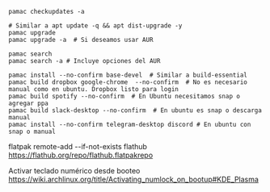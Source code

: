 ```{code-block} bash
pamac checkupdates -a

# Similar a apt update -q && apt dist-upgrade -y
pamac upgrade
pamac upgrade -a  # Si deseamos usar AUR

pamac search
pamac search -a # Incluye opciones del AUR

pamac install --no-confirm base-devel  # Similar a build-essential
pamac build dropbox google-chrome  --no-confirm  # No es necesario manual como en ubuntu. Dropbox listo para login
pamac build spotify --no-confirm  # En Ubuntu necesitamos snap o agregar ppa
pamac build slack-desktop --no-confirm  # En ubuntu es snap o descarga manual
pamac install --no-confirm telegram-desktop discord # En ubuntu con snap o manual
```

flatpak remote-add --if-not-exists flathub
https://flathub.org/repo/flathub.flatpakrepo

Activar teclado numérico desde booteo
https://wiki.archlinux.org/title/Activating_numlock_on_bootup#KDE_Plasma
